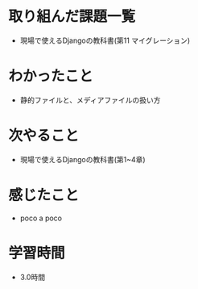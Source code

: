 # 取り組んだ課題一覧

- 現場で使えるDjangoの教科書(第11 マイグレーション)

# わかったこと
- 静的ファイルと、メディアファイルの扱い方

# 次やること

- 現場で使えるDjangoの教科書(第1~4章)

# 感じたこと

- poco a poco

# 学習時間

-  3.0時間
